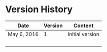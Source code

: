 # Version History


| Date | Version | Content |
| -- | -- | -- |
| May 6, 2016 | 1 | Initial version |
|  | | |
|  | | |
|  | | |
|  | | |

<!--
Table of Contents

* [Chapter 1: Introduction](Ch1/Ch1_Introduction.md)
   * [1.1 How to Use This Book](Ch1/How_to_Use_This_Book.md)
* [Chapter 2: Preparing Development Environment for WuKong](Ch2/Ch2_WuKong_Environment_Setup.md)
   * [2.1 Computer Setup](Ch2/Ch2_For_Laptops.md)
   * [2.2 Supporting IoT Boards](Ch2/Ch2_For_Laptops_&_Development_Boards.md)
* [Chapter 3: Preparing IoT Boards](Ch3/Ch3_Board_Setup.md)
   * [3.1 Board Setup for Intel Edison](Ch3/Ch3_Board_Setup_for_Intel_Edison.md)
   * [3.2 Board Setup for Intel Galileo Gen 2](Ch3/Ch3_Board_Setup_for_Intel_Galileo_Gen_2.md)
   * [3.3 Board Setup for Raspberry Pi Board](Ch3/Ch3_Boardsetup_for_Raspberry_Pi_Board.md)
* [Chapter 4: The First Example](Ch4/Ch4_The_First_Example.md)
   * [4.1 Computer Only: Play Simple Music](Ch4/Ch4_Play_Intel_Theme_Music.md)
       * [4.1.1 Start Master and Gateway Program](Ch4/OP1/Ch4_part_1_start_master_and_gateway_program.md)
       * [4.1.2 Include New Device](Ch4/OP1/Ch4_part_2_include_new_device.md)
       * [4.1.3 Deploy DBP Application](Ch4/OP1/Ch4_part_3_deploy_dbp_application.md)
       * [4.1.4 Testing](Ch4/OP1/Ch4_part_4_testing.md)
   * [4.2 LED Control on IoT Board with Linux Microprocessor](Ch4/Ch4_LED_Control_Using_Python_Program.md)
       * [4.2.1 Start Master and Gateway Program](Ch4/OP2/Ch4_part_1_start_master_and_gateway_program.md)
       * [4.2.2 Include New Device](Ch4/OP2/Ch4_part_2_include_new_device.md)
       * [4.2.3 Deploy DBP Application](Ch4/OP2/Ch4_part_3_deploy_dbp_application.md)
       * [4.2.4 Testing](Ch4/OP2/Ch4_part_4_testing.md)
* [Chapter 5: WuKong Web Interface](Ch5/Ch5_How_to_Use_FBP_Editor.md)
   * [5.1 Network Management](Ch5/Ch5_Network_Management.md)
   * [5.2 Device Management](Ch5/Ch5_Device_Management.md)
   * [5.3 Create a New Application](Ch5/Ch5_Application_Management.md)
   * [5.4 Application Store](Ch5/Ch5_Application_Store.md)
* [Chapter 6: Creating New WuClasses](Ch6/Ch6_How_to_Create_a_WuClass_for_FBP_Editor.md)
   * [6.1 Add a New WuClas Definition](Ch6/Ch6_Add_a_New_Definition.md)
   * [6.2 Implement a WuClass from Definition](Ch6/Ch6_Implement_a_WuClass_by_Definition.md)
   * [6.3 WuClass Samples for Grove Modules](Ch6/Ch6_WuClass_Samples_for_Grove_Modules.md)
   * [6.4 Advanced WuClass Samples](Ch6/Ch6_Advanced_WuClass_Samples.md)
       * [6.4.1 TCP Server Application](Ch6/Ch6_For_RealSense_Camera.md)
       * [6.4.2 Web Client Application](Ch6/Ch6_For_Philip_Hue_Series.md)
       * [6.4.3 Web Server Application](Ch6/Ch6_For_Web_Application.md)


-->

<!--
####[Introduction](/README.md) (80%)  
* [How to Use this Book](Ch1/How_to_Use_This_Book.md) (80%) 

####[Preparing Development Environment for WuKong](Ch2/Ch2_WuKong_Environment_Setup.md) (99%)  
* [Using a Computer Only](Ch2/Ch2_For_Laptops.md) (99%) 
* [Supporting IoT Boards](Ch2/Ch2_For_Laptops_&_Development_Boards.md) (99%)

####[Preparing IoT Boards](Ch3/Ch3_Board_Setup.md) (90%) 
* [Board Setup for Intel Edison](Ch3/Ch3_Board_Setup_for_Intel_Edison.md) (90%) 
* [Board Setup for Intel Galileo](Ch3/Ch3_Board_Setup_for_Intel_Galileo_Gen_2.md) (90%) 
* [Board Setup for Raspberry Pi 2](Ch3/Ch3_Boardsetup_for_Raspberry_Pi_Board.md) (90%) 

####[The First Example](Ch4/Ch4_The_First_Example.md) (99%)  
* [Computer Only: Playing Music](Ch4/Ch4_Play_Intel_Theme_Music.md) (99%) 
* [Device Control: LED Control on IoT Board](Ch4/Ch4_LED_Control_Using_Python_Program.md) (99%) 

####[Using the WuKong Web Interface](Ch5/Ch5_How_to_Use_FBP_Editor.md) (90%)   
* [Device Management](Ch5/Ch5_Device_Management.md) (90%) 
* [Application Management](Ch5/Ch5_Application_Management.md) (90%) 
* [Application Store](Ch5/Ch5_Application_Store.md) (90%) 

####[Creating New WuClasses in WuKong](Ch6/Ch6_How_to_Create_a_WuClass_for_FBP_Editor.md) (80%)    
* [Add a New Definition](Ch6/Ch6_Add_a_New_Definition.md) (90%) 
* [Implement a WuClass by Definition](Ch6/Ch6_Implement_a_WuClass_by_Definition.md) (90%) 
  * [Using C Programming Language](Ch6/Ch6_Using_C_Programming_Language.md) 
  * [Using Python Programming Language](Ch6/Ch6_Using_Python_Programming_Language.md) 
* [WuClass Samples for Grove Sensors Kit](Ch6/Ch6_WuClass_Samples_for_Grove_Modules.md) (90%) 
  * [Using C Programming Language](Ch6/Grove/c_program.md) 
  * [Using Python Programming Language](Ch6/Grove/python_program.md) 
* [Advanced WuClass Examples](Ch6/Ch6_Advanced_WuClass_Samples.md) (60%)     
  * [Part 1. Web Server Application](Ch6/Ch6_For_Web_Application.md) (70%) 
  * [Part 2. Web Client Application](Ch6/Ch6_For_Philip_Hue_Series.md) (90%) 
  * [Part 3. TCP Server Application](Ch6/Ch6_For_RealSense_Camera.md) 
-->
 


